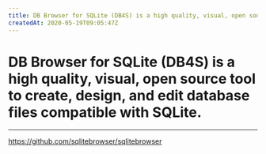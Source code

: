 ```yaml
---
title: DB Browser for SQLite (DB4S) is a high quality, visual, open source tool to create, design, and edit database files compatible with SQLite.
createdAt: 2020-05-19T09:05:47Z
---
```


# DB Browser for SQLite (DB4S) is a high quality, visual, open source tool to create, design, and edit database files compatible with SQLite.

---

https://github.com/sqlitebrowser/sqlitebrowser